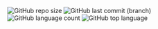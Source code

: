 ![GitHub repo size](https://img.shields.io/github/repo-size/techgrounds/techgrounds-kaman?style=flat-square) 
![GitHub last commit (branch)](https://img.shields.io/github/last-commit/techgrounds/techgrounds-kaman/main?style=flat-square)
![GitHub language count](https://img.shields.io/github/languages/count/techgrounds/techgrounds-kaman?style=flat-square) 
![GitHub top language](https://img.shields.io/github/languages/top/techgrounds/techgrounds-kaman?labelColor=red?style=flat-square)


